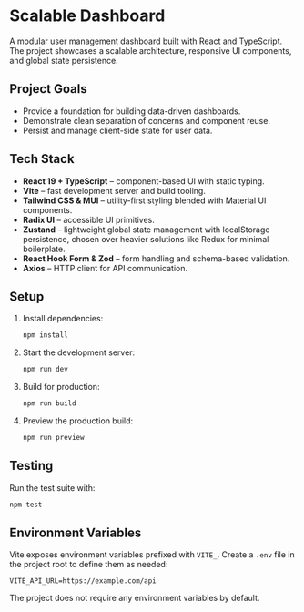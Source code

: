# Scalable Dashboard

A modular user management dashboard built with React and TypeScript. The project showcases a scalable architecture, responsive UI components, and global state persistence.

## Project Goals
- Provide a foundation for building data-driven dashboards.
- Demonstrate clean separation of concerns and component reuse.
- Persist and manage client-side state for user data.

## Tech Stack
- **React 19 + TypeScript** – component-based UI with static typing.
- **Vite** – fast development server and build tooling.
- **Tailwind CSS & MUI** – utility-first styling blended with Material UI components.
- **Radix UI** – accessible UI primitives.
- **Zustand** – lightweight global state management with localStorage persistence, chosen over heavier solutions like Redux for minimal boilerplate.
- **React Hook Form & Zod** – form handling and schema-based validation.
- **Axios** – HTTP client for API communication.

## Setup
1. Install dependencies:
   ```bash
   npm install
   ```
2. Start the development server:
   ```bash
   npm run dev
   ```
3. Build for production:
   ```bash
   npm run build
   ```
4. Preview the production build:
   ```bash
   npm run preview
   ```

## Testing
Run the test suite with:
```bash
npm test
```

## Environment Variables
Vite exposes environment variables prefixed with `VITE_`. Create a `.env` file in the project root to define them as needed:
```env
VITE_API_URL=https://example.com/api
```
The project does not require any environment variables by default.

